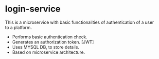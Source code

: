 # login-service
This is a microservice with basic functionalities of authentication of a user to a platform. 
* Performs basic authentication check.
* Generates an authorization token. [JWT]
* Uses MYSQL DB, to store details.
* Based on microservice architecture.

